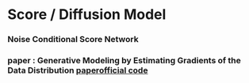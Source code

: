# Score / Diffusion Model


### Noise Conditional Score Network
### paper : Generative Modeling by Estimating Gradients of the Data Distribution [paper](https://arxiv.org/abs/1907.05600)[official code](https://github.com/ermongroup/ncsn)


